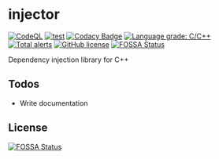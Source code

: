 # injector

[![CodeQL](https://github.com/GustasG/injector/actions/workflows/codeql-analysis.yml/badge.svg)](https://github.com/GustasG/injector/actions/workflows/codeql-analysis.yml)
[![test](https://github.com/GustasG/injector/actions/workflows/test.yml/badge.svg)](https://github.com/GustasG/injector/actions/workflows/test.yml)
[![Codacy Badge](https://app.codacy.com/project/badge/Grade/bf78500c4feb46adb06beb9054ebf24f)](https://www.codacy.com/gh/GustasG/injector/dashboard?utm_source=github.com&amp;utm_medium=referral&amp;utm_content=GustasG/injector&amp;utm_campaign=Badge_Grade)
[![Language grade: C/C++](https://img.shields.io/lgtm/grade/cpp/g/GustasG/injector.svg?logo=lgtm&logoWidth=18)](https://lgtm.com/projects/g/GustasG/injector/context:cpp)
[![Total alerts](https://img.shields.io/lgtm/alerts/g/GustasG/injector.svg?logo=lgtm&logoWidth=18)](https://lgtm.com/projects/g/GustasG/injector/alerts/)
[![GitHub license](https://img.shields.io/badge/license-MIT-blue.svg)](https://github.com/GustasG/injector/blob/master/LICENSE)
[![FOSSA Status](https://app.fossa.com/api/projects/git%2Bgithub.com%2FGustasG%2Finjector.svg?type=shield)](https://app.fossa.com/projects/git%2Bgithub.com%2FGustasG%2Finjector?ref=badge_shield)

Dependency injection library for C++

## Todos

- Write documentation

## License

[![FOSSA Status](https://app.fossa.com/api/projects/git%2Bgithub.com%2FGustasG%2Finjector.svg?type=large)](https://app.fossa.com/projects/git%2Bgithub.com%2FGustasG%2Finjector?ref=badge_large)
